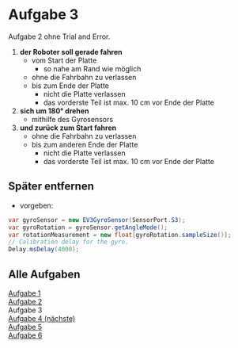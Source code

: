 # Aufgabe 3

Aufgabe 2 ohne Trial and Error.

1. **der Roboter soll gerade fahren**
   - vom Start der Platte
     - so nahe am Rand wie möglich
   - ohne die Fahrbahn zu verlassen
   - bis zum Ende der Platte
     - nicht die Platte verlassen
     - das vorderste Teil ist max. 10 cm vor Ende der Platte
2. **sich um 180° drehen**
   - mithilfe des Gyrosensors
3. **und zurück zum Start fahren**
   - ohne die Fahrbahn zu verlassen
   - bis zum anderen Ende der Platte
     - nicht die Platte verlassen
     - das vorderste Teil ist max. 10 cm vor Ende der Platte

## Später entfernen
- vorgeben:
````java
var gyroSensor = new EV3GyroSensor(SensorPort.S3);
var gyroRotation = gyroSensor.getAngleMode();
var rotationMeasurement = new float[gyroRotation.sampleSize()];
// Calibration delay for the gyro.
Delay.msDelay(4000);
````

## Alle Aufgaben
[Aufgabe 1](e1.md)  
[Aufgabe 2](e2.md)  
Aufgabe 3  
[Aufgabe 4 (nächste)](e4.md)  
[Aufgabe 5](e5.md)  
[Aufgabe 6](e6.md)  